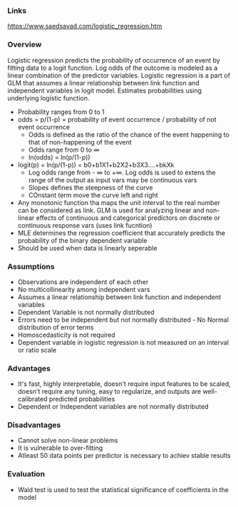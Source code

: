 ### Links
https://www.saedsayad.com/logistic_regression.htm


### Overview
Logistic regression predicts the probability of occurrence of an event by fitting data to a logit function. Log odds of the outcome is modeled as a linear combination of the predictor variables. Logistic regression is a part of GLM that assumes a linear relationship between link function and independent variables in logit model. Estimates probabilities using underlying logistic function.
* Probability ranges from 0 to 1 <br/>
* odds = p/(1-p) = probability of event occurrence / probability of not event occurrence  <br/>
  * Odds is defined as the ratio of the chance of the event happening to that of non-happening of the event <br/>
  * Odds range from 0 to ∞ <br/>
  * ln(odds) = ln(p/(1-p)) <br/>
* logit(p) = ln(p/(1-p)) = b0+b1X1+b2X2+b3X3....+bkXk <br/>
    * Log odds range from - ∞ to +∞. Log odds is used to extens the range of the output as input vars may be continuous vars  <br/>
    * Slopes defines the steepness of the curve
    * COnstant term move the curve left and right 
* Any monotonic function tha maps the unit interval to the real number can be considered as link. GLM is used for analyzing linear and non-linear effects of continuous and categorical predictors on discrete or continuous response vars (uses link fucntion)
* MLE determines the regression coefficient that accurately predicts the probability of the binary dependent variable <br/>
* Should be used when data is linearly seperable

### Assumptions
* Observations are independent of each other
* No multicollinearity among independent vars
* Assumes a linear relationship between link function and independent variables 
* Dependent Variable is not normally distributed
* Errors need to be independent but not normally distributed - No Normal distribution of error terms
* Homoscedasticity is not required
* Dependent variable in logistic regression is not measured on an interval or ratio scale

### Advantages
* It's fast, highly interpretable, doesn't require input features to be scaled, doesn't require any tuning, easy to regularize, and outputs are well-calibrated predicted probabilities
* Dependent or Independent variables are not normally distributed

### Disadvantages
* Cannot solve non-linear problems
* It is vulnerable to over-fitting
* Atleast 50 data points per predictor is necessary to achiev stable results

### Evaluation
* Wald test is used to test the statistical significance of coefficients in the model 

